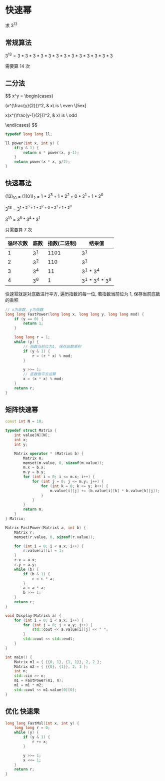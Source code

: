 <!--
 * @Description: 
 * @Version: 1.0
 * @Autor: dmjcb
 * @Email:  
 * @Date: 2021-01-16 17:59:35
 * @LastEditors: dmjcb
 * @LastEditTime: 2023-03-17 23:57:50
-->

# 快速幂

求 $3^{13}$

## 常规算法

$3^{13}=3*3*3*3*3*3*3*3*3*3*3*3*3$

需要算 $14$ 次

## 二分法

$$
x^y = 
\begin{cases}

(x^{\frac{y}{2}})^2, & x\ is \ even \\[5ex]

x(x^{\frac{y-1}{2}})^2, & x\ is \ odd

\end{cases}
$$

```c
typedef long long ll;

ll power(int x, int y) {
    if(y & 1) {
        return x * power(x, y-1);
    }
    return power(x * x, y/2);
}
```

## 快速幂法


$(13)_{10}$ = $(1101)_2$ = $1*2^3+1*2^2+0*2^1+1*2^0$

$3^{13}$ = $3^{1 * 2^3 + 1 * 2^2 + 0 * 2^1 + 1 * 2^0}$

$3^{13}$ = $3^8*3^4*3^1$

只需要算 $7$ 次

| 循环次数 | 底数  | 指数(二进制) | 结果值                |
| -------- | ----- | ------------ | --------------------- |
| $1$      | $3^1$ | $1101$       | $3^1$                 |
| $2$      | $3^2$ | $110$        | $3^1$                 |
| $3$      | $3^4$ | $11$         | $3^1$ * $3^4$         |
| $4$      | $3^8$ | $1$          | $3^1$ * $3^4$ * $3^8$ |

快速幂就是对底数进行平方, 遍历指数的每一位, 若指数当前位为 1, 保存当前底数的乘积

```c++
// x为底数, y为指数
long long FastPower(long long x, long long y, long long mod) {
    if (y == 0) {
        return 1;
    }

    long long r = 1;
    while (y) {
        // 指数当前位为1, 保存底数乘积
        if (y & 1) {
            r = (r * x) % mod;
        }

        y >>= 1;
        // 底数做平方运算
        x = (x * x) % mod;
    }
    return r;
}
```

## 矩阵快速幂

```c++
const int N = 10;

typedef struct Matrix {
    int value[N][N];
    int x;
    int y;

    Matrix operator * (Matrix& b) {
        Matrix m;
        memset(m.value, 0, sizeof(m.value));
        m.x = b.x;
        m.y = b.y;
        for (int i = 0; i <= m.x; i++) {
            for (int j = 0; j <= m.y; j++) {
                for (int k = 0; k <= y; k++) {
                    m.value[i][j] += (b.value[i][k] * b.value[k][j]);
                }
            }
        }
        return m;
    }
} Matrix;

Matrix FastPower(Matrix& a, int b) {
    Matrix r;
    memset(r.value, 0, sizeof(r.value));

    for (int i = 0; i < a.x; i++) {
        r.value[i][i] = 1;
    }
    r.x = a.x;
    r.y = a.y;
    while (b) {
        if (b & 1) {
            r = r * a;
        }
        a = a * a;
        b >>= 1;
    }
    return r;
}

void Display(Matrix& a) {
    for (int i = 0; i < a.x; i++) {
        for (int j = 0; j < a.y; j++) {
            std::cout << a.value[i][j] << " ";
        }
        std::cout << std::endl;
    }
}

int main() {
    Matrix m1 = { {{0, 1}, {1, 1}}, 2, 2 };
    Matrix m2 = { {{0}, {1}}, 2, 1 };
    int n;
    std::cin >> n;
    m1 = FastPower(m1, n);
    m1 = m1 * m2;
    std::cout << m1.value[0][0];
}
```

## 优化 快速乘

```c
long long FastMul(int x, int y) {
    long long r = 0;
    while (y) {
        if (y & 1) {
            r += x;
        }

        y >>= 1;
        x <<= 1;
    }
    return r;
}
```